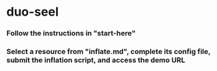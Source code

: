 # duo-seel

### Follow the instructions in "start-here"

### Select a resource from "inflate.md", complete its config file, submit the inflation script, and access the demo URL
